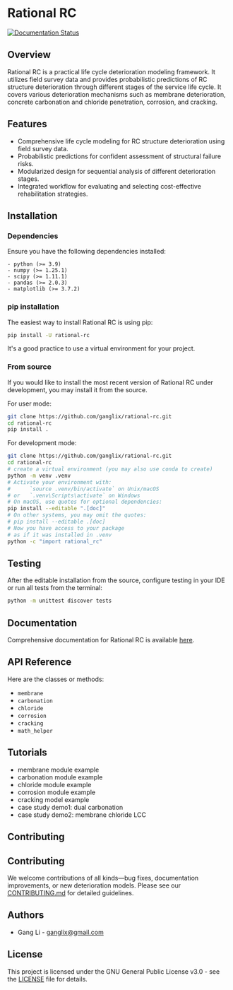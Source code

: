
# Rational RC

[![Documentation Status](https://readthedocs.org/projects/rational-rc/badge/?version=latest)](https://rational-rc.readthedocs.io/en/latest/?badge=latest)

## Overview

Rational RC is a practical life cycle deterioration modeling framework. It utilizes field survey data and provides probabilistic predictions of RC structure deterioration through different stages of the service life cycle. It covers various deterioration mechanisms such as membrane deterioration, concrete carbonation and chloride penetration, corrosion, and cracking.

## Features

- Comprehensive life cycle modeling for RC structure deterioration using field survey data.
- Probabilistic predictions for confident assessment of structural failure risks.
- Modularized design for sequential analysis of different deterioration stages.
- Integrated workflow for evaluating and selecting cost-effective rehabilitation strategies.

## Installation

### Dependencies

Ensure you have the following dependencies installed:

```plaintext
- python (>= 3.9)
- numpy (>= 1.25.1)
- scipy (>= 1.11.1)
- pandas (>= 2.0.3)
- matplotlib (>= 3.7.2)
```

### pip installation

The easiest way to install Rational RC is using pip:

```bash
pip install -U rational-rc
```

It's a good practice to use a virtual environment for your project.

### From source

If you would like to install the most recent version of Rational RC under development, you may install it from the source.

For user mode:

```bash
git clone https://github.com/ganglix/rational-rc.git
cd rational-rc
pip install .
```

For development mode:

```bash
git clone https://github.com/ganglix/rational-rc.git
cd rational-rc
# create a virtual environment (you may also use conda to create)
python -m venv .venv
# Activate your environment with:
#      `source .venv/bin/activate` on Unix/macOS
# or   `.venv\Scripts\activate` on Windows
# On macOS, use quotes for optional dependencies:
pip install --editable ".[doc]"
# On other systems, you may omit the quotes:
# pip install --editable .[doc]
# Now you have access to your package
# as if it was installed in .venv
python -c "import rational_rc"
```

## Testing

After the editable installation from the source, configure testing in your IDE or run all tests from the terminal:

```bash
python -m unittest discover tests
```

## Documentation

Comprehensive documentation for Rational RC is available [here](https://rational-rc.readthedocs.io/en/latest/).

## API Reference

Here are the classes or methods:

- `membrane`
- `carbonation`
- `chloride`
- `corrosion`
- `cracking`
- `math_helper`

## Tutorials

- membrane module example
- carbonation module example
- chloride module example
- corrosion module example
- cracking model example
- case study demo1: dual carbonation
- case study demo2: membrane chloride LCC

## Contributing

## Contributing

We welcome contributions of all kinds—bug fixes, documentation improvements, or new deterioration models. Please see our [CONTRIBUTING.md](CONTRIBUTING.md) for detailed guidelines.

## Authors

- Gang Li - [ganglix@gmail.com](mailto:ganglix@gmail.com)

## License

This project is licensed under the GNU General Public License v3.0 - see the [LICENSE](LICENSE.txt) file for details.
